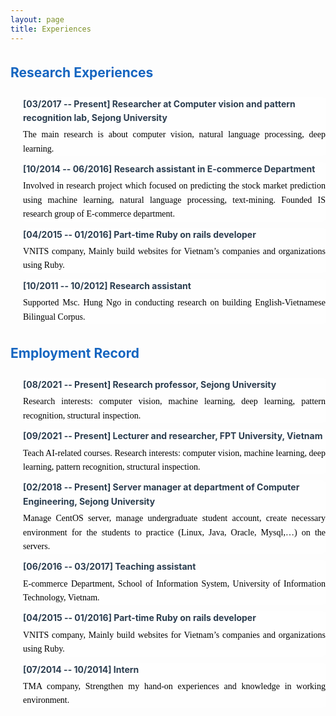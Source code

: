 ```yaml
---
layout: page
title: Experiences
---
```


<style type="text/css">
   body {
    color: #333;
    line-height: 1.6;
  }

  h1, h2 {
    color: #1565c0;

    padding-bottom: 5px;
    margin-top: 30px;
  }

  h1 {
    font-size: 2em;
  }

  h2 {
    font-size: 1.5em;
    color: #1565c0;
  }

  ul {
    padding-left: 20px;
    margin-bottom: 20px;
    list-style-type: none;
  }

  ul li {
    background: #fefefe;
    margin-bottom: 10px;
    border-radius: 5px;
  }

  ul li b {
    color: #2c3e50;
  }

  p {
    font-family: "Times New Roman", Times, serif;
    text-align: justify;
    color: #000;
    margin: 5px 0 0 0;
  }
</style>

<h2> Research Experiences </h2>
<ul>

<li> <b>[03/2017 -- Present] Researcher at Computer vision and pattern recognition lab, Sejong University</b>
  <p>
     The main research is about computer vision, natural language processing, deep learning.
   </p>
   
 </li>

<li><b>[10/2014 -- 06/2016] Research assistant in E-commerce Department</b>
  <p>
    Involved in research project which focused on predicting the stock market prediction using machine learning, natural language processing, text-mining. Founded IS research group of E-commerce department.
   </p>
 </li>

<li><b>[04/2015 -- 01/2016] Part-time Ruby on rails developer</b>
  <p>
    VNITS company, Mainly build websites for Vietnam’s companies and organizations using Ruby.
   </p>
 </li>


<li><b>[10/2011 -- 10/2012] Research assistant</b>
  <p>
    Supported Msc. Hung Ngo in conducting research on building English-Vietnamese Bilingual Corpus.
   </p>
 </li>



</ul>

<h2> Employment Record </h2>
<ul>
<li> <b>[08/2021 -- Present] Research professor, Sejong University</b>
  <p>
     Research interests: computer vision, machine learning, deep learning, pattern recognition, structural inspection.
   </p>
 </li>
 
 <li> <b>[09/2021 -- Present] Lecturer and researcher, FPT University, Vietnam</b>
  <p>
     Teach AI-related courses. Research interests: computer vision, machine learning, deep learning, pattern recognition, structural inspection.
   </p>
 </li>
 
<li> <b>[02/2018 -- Present] Server manager at department of Computer Engineering, Sejong University</b>
  <p>
     Manage CentOS server, manage undergraduate student account, create necessary environment for the students to practice (Linux, Java, Oracle, Mysql,…) on the servers.
   </p>
   
 </li>

<li><b>[06/2016 -- 03/2017] Teaching assistant</b>
  <p>
    E-commerce Department, School of Information System, University of Information Technology, Vietnam.
   </p>
 </li>

<li><b>[04/2015 -- 01/2016] Part-time Ruby on rails developer</b>
  <p>
    VNITS company, Mainly build websites for Vietnam’s companies and organizations using Ruby.
   </p>
 </li>


<li><b>[07/2014 -- 10/2014] Intern</b>
  <p>
    TMA company, Strengthen my hand-on experiences and knowledge in working environment.
   </p>
 </li>



</ul>



